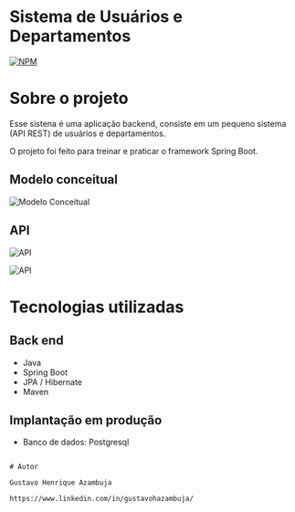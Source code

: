 
# Sistema de Usuários e Departamentos
[![NPM](https://img.shields.io/npm/l/react)](https://github.com/devsuperior/sds1-wmazoni/blob/master/LICENSE) 

# Sobre o projeto

Esse sistena é uma aplicação backend, consiste em um pequeno sistema (API REST) de usuários e departamentos.

O projeto foi feito para treinar e praticar o framework Spring Boot.

## Modelo conceitual
![Modelo Conceitual](https://github.com/gustavoHazambuja/Images/blob/main/UserdeptProjeto/Userdept.png)

## API
![API](https://github.com/gustavoHazambuja/Images/blob/main/UserdeptProjeto/GetUsers.png)

![API](https://github.com/gustavoHazambuja/Images/blob/main/UserdeptProjeto/PostUser.png)

# Tecnologias utilizadas
## Back end
- Java
- Spring Boot
- JPA / Hibernate
- Maven
## Implantação em produção
- Banco de dados: Postgresql

```

# Autor

Gustavo Henrique Azambuja

https://www.linkedin.com/in/gustavohazambuja/

